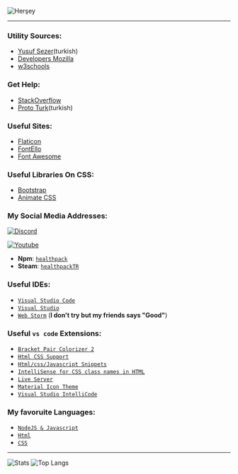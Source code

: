 ![Herşey](https://raw.githubusercontent.com/halfrost/halfrost/master/icons/header_.png)

<hr>

### Utility Sources:
- [Yusuf Sezer](https://www.yusufsezer.com.tr)(turkish)
- [Developers Mozilla](https://developer.mozilla.org/tr/) 
- [w3schools](https://www.w3schools.com)

### Get Help:
- [StackOverflow](https://stackoverflow.com)
- [Proto Turk](https://prototurk.com)(turkish)

### Useful Sites:
- [Flaticon](https://www.flaticon.com)
- [FontEllo](https://fontello.com)
- [Font Awesome](https://fontawesome.com)

### Useful Libraries On CSS:
- [Bootstrap](https://getbootstrap.com)
- [Animate CSS](https://animate.style)

 ### My Social Media Addresses:
[![Discord](https://camo.githubusercontent.com/cfdb7a62449afe712e9eb92977cf8190acb14fb16e173e128eff89736e212a1e/68747470733a2f2f696d672e736869656c64732e696f2f62616467652f646973636f72642532302d3732383944412e7376673f267374796c653d666f722d7468652d6261646765266c6f676f3d646973636f7264266c6f676f436f6c6f723d7768697465)](https://discord.com/users/573054368568311808)

[![Youtube](https://camo.githubusercontent.com/77b51d3ab4ad64d281f5e56e04945fc707a1f9c1eb7bcbc040ed3a04141b3534/68747470733a2f2f696d672e736869656c64732e696f2f62616467652f796f75747562652532302d6666303030302e7376673f267374796c653d666f722d7468652d6261646765266c6f676f3d796f7574756265266c6f676f436f6c6f723d7768697465)](https://www.youtube.com/channel/UCDnt9my_8z87bWL-yCb5NEA)

- **Npm**: [`healthpack`](https://www.npmjs.com/~healthpack)
- **Steam**: [`healthpackTR`](https://steamcommunity.com/id/healthpackTR/)

### Useful IDEs:
- [`Visual Studio Code`](https://code.visualstudio.com)
- [`Visual Studio`](https://visualstudio.microsoft.com/tr/) 
- [`Web Storm`](https://www.jetbrains.com/webstorm/) (**I don't try but my friends says "Good"**)

### Useful `vs code` Extensions:
- [`Bracket Pair Colorizer 2`](https://marketplace.visualstudio.com/items?itemName=CoenraadS.bracket-pair-colorizer-2)
- [`Html CSS Support`](https://marketplace.visualstudio.com/items?itemName=ecmel.vscode-html-css)
- [`Html/css/Javascript Snippets`](https://marketplace.visualstudio.com/items?itemName=Wscats.html-snippets)
- [`IntelliSense for CSS class names in HTML`](https://marketplace.visualstudio.com/items?itemName=Zignd.html-css-class-completion)
- [`Live Server`](https://marketplace.visualstudio.com/items?itemName=ritwickdey.LiveServer)
- [`Material Icon Theme`](https://marketplace.visualstudio.com/items?itemName=PKief.material-icon-theme)
- [`Visual Studio IntelliCode`](https://marketplace.visualstudio.com/items?itemName=VisualStudioExptTeam.vscodeintellicode)

### My favoruite Languages: 
- [`NodeJS & Javascript`](https://nodejs.org)
- [`Html`](https://www.w3schools.com/html/)
- [`CSS`](https://www.w3schools.com/css/)

<hr>

![Stats](https://github-readme-stats.vercel.app/api?username=healthpackTR&theme=react&hide_title=true)
![Top Langs](https://github-readme-stats.vercel.app/api/top-langs/?username=healthpackTR&hide_title=true)



  
